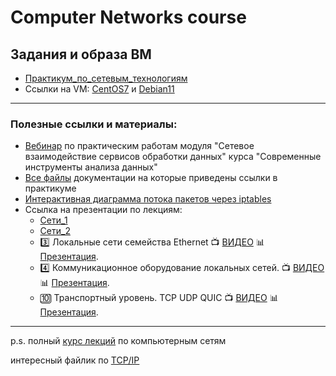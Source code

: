 # Computer Networks course

## Задания и образа ВМ
- [Практикум_по_сетевым_технологиям](https://disk.yandex.ru/i/tFouSyDpPXG7Zw)
- Ссылки на VM: [CentOS7](https://disk.yandex.ru/d/Lh2_t-QgK6b-8g) и [Debian11](https://disk.yandex.ru/d/bLEhmrwB-6TQRA)

---

### Полезные ссылки и материалы:

- [Вебинар](https://www.youtube.com/watch?si=ArtlMygU3ZGDs6OB&v=OtxchwM3fBw&feature=youtu.be) по практическим работам модуля "Сетевое взаимодействие сервисов обработки данных" курса "Современные инструменты анализа данных"
- [Все файлы](https://disk.yandex.ru/d/3bbshA90QCISjA) документации на которые приведены ссылки в практикуме
- [Интерактивная диаграмма потока пакетов через iptables](https://zersh01.github.io/iptables_interactive_scheme/)
- Ссылка на презентации по лекциям:
  -  [Сети_1](https://disk.yandex.ru/i/09qBbjjJhgCrNQ)
  -  [Сети_2](https://disk.yandex.ru/i/ESBIy-dKah8y7w)
  -  3️⃣ Локальные сети семейства Ethernet 📺 [ВИДЕО](https://vk.com/wall-211496571_3) 📊 [Презентация](https://t.me/itsmdaofiles/60).
  -  4️⃣ Коммуникационное оборудование локальных сетей. 📺 [ВИДЕО](https://vk.com/wall-211496571_4) 📊 [Презентация](https://t.me/itsmdaofiles/61).
  -  🔟 Транспортный уровень. TCP UDP QUIC 📺 [ВИДЕО](https://vk.com/video-211496571_456239031) 📊 [Презентация](https://t.me/itsmdaofiles/67).

--- 

p.s. полный [курс лекций](https://www.youtube.com/playlist?list=PLf4R2kS4aMYazLYKqz1hQi_Upz0rfLFjy) по компьютерным сетям

интересный файлик по [TCP/IP](https://disk.yandex.ru/i/sfggR7NRfCjHlQ)


